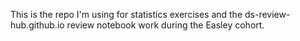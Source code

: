 This is the repo I'm using for statistics exercises and the ds-review-hub.github.io review notebook work during the Easley cohort.
